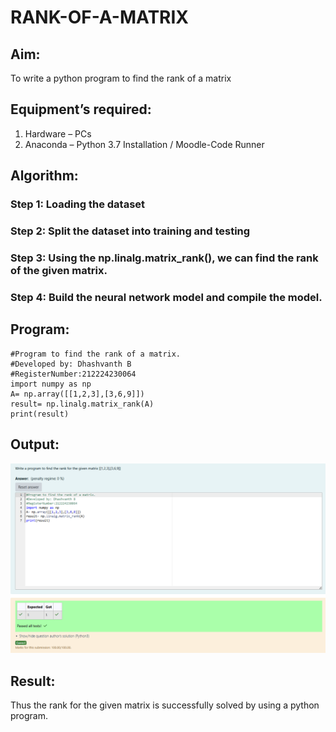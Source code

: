 # RANK-OF-A-MATRIX
## Aim:
To write a python program to find the rank of a matrix
## Equipment’s required:
1. 	Hardware – PCs
2. 	Anaconda – Python 3.7 Installation / Moodle-Code Runner
## Algorithm:
### Step 1: Loading the dataset
### Step 2: Split the dataset into training and testing
### Step 3: Using the np.linalg.matrix_rank(), we can find the rank of the given matrix.
### Step 4: Build the neural network model and compile the model.
## Program:
```
#Program to find the rank of a matrix.
#Developed by: Dhashvanth B
#RegisterNumber:212224230064
import numpy as np
A= np.array([[1,2,3],[3,6,9]])
result= np.linalg.matrix_rank(A)
print(result)
```
## Output:
![alt text](<Screenshot 2025-03-21 113154.png>)
## Result:
Thus the rank for the given matrix is successfully solved by  using a python program.

